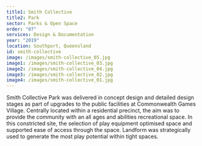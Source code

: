 ```yaml
---
title1: Smith Collective
title2: Park
sector: Parks & Open Space
order: "07"
services: Design & Documentation
year: "2019"
location: Southport, Queensland
id: smith-collective
image: /images/smith-collective_05.jpg
image1: /images/smith-collective_03.jpg
image2: /images/smith-collective_04.jpg
image3: /images/smith-collective_02.jpg
image4: /images/smith-collective_01.jpg
---
```


Smith Collective Park was delivered in concept design and detailed
design stages as part of upgrades to the public facilities at Commonwealth
Games Village. Centrally located within a residential precinct, the aim was to
provide the community with an all ages and abilities recreational space. In
this constricted site, the selection of play equipment optimised space and
supported ease of access through the space. Landform was strategically used to
generate the most play potential within tight spaces.
